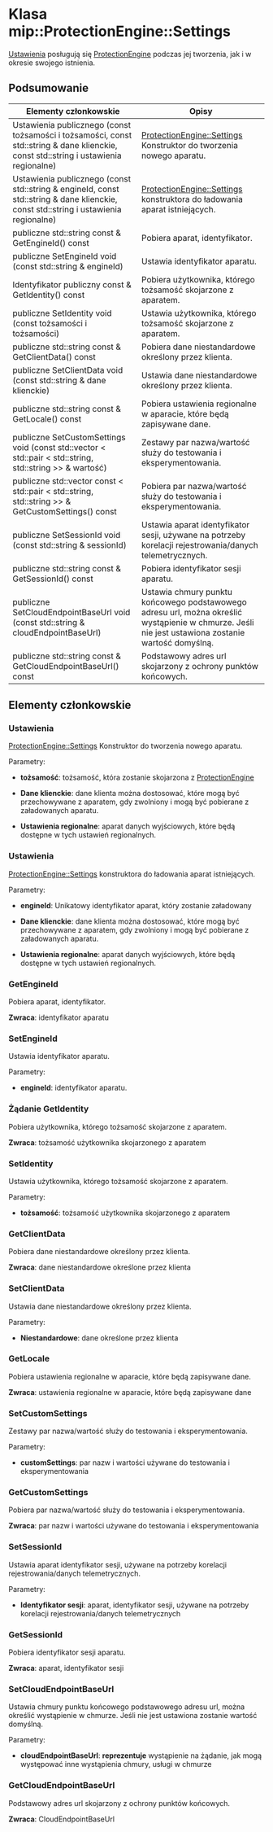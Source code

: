 # <a name="class-mipprotectionenginesettings"></a>Klasa mip::ProtectionEngine::Settings 
[Ustawienia](class_mip_protectionengine_settings.md) posługują się [ProtectionEngine](class_mip_protectionengine.md) podczas jej tworzenia, jak i w okresie swojego istnienia.
  
## <a name="summary"></a>Podsumowanie
 Elementy członkowskie                        | Opisy                                
--------------------------------|---------------------------------------------
 Ustawienia publicznego (const tożsamości i tożsamości, const std::string & dane klienckie, const std::string i ustawienia regionalne)  |  [ProtectionEngine::Settings](class_mip_protectionengine_settings.md) Konstruktor do tworzenia nowego aparatu.
 Ustawienia publicznego (const std::string & engineId, const std::string & dane klienckie, const std::string i ustawienia regionalne)  |  [ProtectionEngine::Settings](class_mip_protectionengine_settings.md) konstruktora do ładowania aparat istniejących.
 publiczne std::string const & GetEngineId() const  |  Pobiera aparat, identyfikator.
 publiczne SetEngineId void (const std::string & engineId)  |  Ustawia identyfikator aparatu.
 Identyfikator publiczny const & GetIdentity() const  |  Pobiera użytkownika, którego tożsamość skojarzone z aparatem.
 publiczne SetIdentity void (const tożsamości i tożsamości)  |  Ustawia użytkownika, którego tożsamość skojarzone z aparatem.
 publiczne std::string const & GetClientData() const  |  Pobiera dane niestandardowe określony przez klienta.
 publiczne SetClientData void (const std::string & dane klienckie)  |  Ustawia dane niestandardowe określony przez klienta.
 publiczne std::string const & GetLocale() const  |  Pobiera ustawienia regionalne w aparacie, które będą zapisywane dane.
publiczne SetCustomSettings void (const std::vector < std::pair < std::string, std::string >> & wartość)  |  Zestawy par nazwa/wartość służy do testowania i eksperymentowania.
publiczne std::vector const < std::pair < std::string, std::string >> & GetCustomSettings() const  |  Pobiera par nazwa/wartość służy do testowania i eksperymentowania.
 publiczne SetSessionId void (const std::string & sessionId)  |  Ustawia aparat identyfikator sesji, używane na potrzeby korelacji rejestrowania/danych telemetrycznych.
 publiczne std::string const & GetSessionId() const  |  Pobiera identyfikator sesji aparatu.
 publiczne SetCloudEndpointBaseUrl void (const std::string & cloudEndpointBaseUrl)  |  Ustawia chmury punktu końcowego podstawowego adresu url, można określić wystąpienie w chmurze. Jeśli nie jest ustawiona zostanie wartość domyślną.
 publiczne std::string const & GetCloudEndpointBaseUrl() const  |  Podstawowy adres url skojarzony z ochrony punktów końcowych.
  
## <a name="members"></a>Elementy członkowskie
  
### <a name="settings"></a>Ustawienia
[ProtectionEngine::Settings](class_mip_protectionengine_settings.md) Konstruktor do tworzenia nowego aparatu.

Parametry:  
* **tożsamość**: tożsamość, która zostanie skojarzona z [ProtectionEngine](class_mip_protectionengine.md)


* **Dane klienckie**: dane klienta można dostosować, które mogą być przechowywane z aparatem, gdy zwolniony i mogą być pobierane z załadowanych aparatu. 


* **Ustawienia regionalne**: aparat danych wyjściowych, które będą dostępne w tych ustawień regionalnych.


  
### <a name="settings"></a>Ustawienia
[ProtectionEngine::Settings](class_mip_protectionengine_settings.md) konstruktora do ładowania aparat istniejących.

Parametry:  
* **engineId**: Unikatowy identyfikator aparat, który zostanie załadowany 


* **Dane klienckie**: dane klienta można dostosować, które mogą być przechowywane z aparatem, gdy zwolniony i mogą być pobierane z załadowanych aparatu. 


* **Ustawienia regionalne**: aparat danych wyjściowych, które będą dostępne w tych ustawień regionalnych.


  
### <a name="getengineid"></a>GetEngineId
Pobiera aparat, identyfikator.

  
**Zwraca**: identyfikator aparatu
  
### <a name="setengineid"></a>SetEngineId
Ustawia identyfikator aparatu.

Parametry:  
* **engineId**: identyfikator aparatu.


  
### <a name="getidentity"></a>Żądanie GetIdentity
Pobiera użytkownika, którego tożsamość skojarzone z aparatem.

  
**Zwraca**: tożsamość użytkownika skojarzonego z aparatem
  
### <a name="setidentity"></a>SetIdentity
Ustawia użytkownika, którego tożsamość skojarzone z aparatem.

Parametry:  
* **tożsamość**: tożsamość użytkownika skojarzonego z aparatem


  
### <a name="getclientdata"></a>GetClientData
Pobiera dane niestandardowe określony przez klienta.

  
**Zwraca**: dane niestandardowe określone przez klienta
  
### <a name="setclientdata"></a>SetClientData
Ustawia dane niestandardowe określony przez klienta.

Parametry:  
* **Niestandardowe**: dane określone przez klienta


  
### <a name="getlocale"></a>GetLocale
Pobiera ustawienia regionalne w aparacie, które będą zapisywane dane.

  
**Zwraca**: ustawienia regionalne w aparacie, które będą zapisywane dane
  
### <a name="setcustomsettings"></a>SetCustomSettings
Zestawy par nazwa/wartość służy do testowania i eksperymentowania.

Parametry:  
* **customSettings**: par nazw i wartości używane do testowania i eksperymentowania


  
### <a name="getcustomsettings"></a>GetCustomSettings
Pobiera par nazwa/wartość służy do testowania i eksperymentowania.

  
**Zwraca**: par nazw i wartości używane do testowania i eksperymentowania
  
### <a name="setsessionid"></a>SetSessionId
Ustawia aparat identyfikator sesji, używane na potrzeby korelacji rejestrowania/danych telemetrycznych.

Parametry:  
* **Identyfikator sesji**: aparat, identyfikator sesji, używane na potrzeby korelacji rejestrowania/danych telemetrycznych


  
### <a name="getsessionid"></a>GetSessionId
Pobiera identyfikator sesji aparatu.

  
**Zwraca**: aparat, identyfikator sesji
  
### <a name="setcloudendpointbaseurl"></a>SetCloudEndpointBaseUrl
Ustawia chmury punktu końcowego podstawowego adresu url, można określić wystąpienie w chmurze. Jeśli nie jest ustawiona zostanie wartość domyślną.

Parametry:  
* **cloudEndpointBaseUrl**: **reprezentuje** wystąpienie na żądanie, jak mogą występować inne wystąpienia chmury, usługi w chmurze


  
### <a name="getcloudendpointbaseurl"></a>GetCloudEndpointBaseUrl
Podstawowy adres url skojarzony z ochrony punktów końcowych.

  
**Zwraca**: CloudEndpointBaseUrl